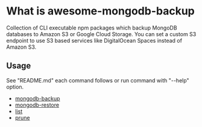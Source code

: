 # What is awesome-mongodb-backup

Collection of CLI executable npm packages which backup MongoDB databases to Amazon S3 or Google Cloud Storage. You can set a custom S3 endpoint to use S3 based services like DigitalOcean Spaces instead of Amazon S3.

## Usage

See "README.md" each command follows or run command with "--help" option.

- [mongodb-backup](../mongodb-backup/README.md)
- [mongodb-restore](../mongodb-restore/README.md)
- [list](../list/README.md)
- [prune](../prune/README.md)
